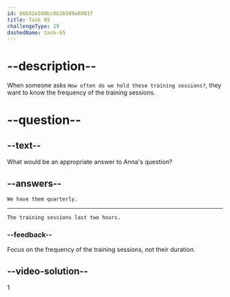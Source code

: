 ```yaml
---
id: 66b52e590bc0b3b589a6801f
title: Task 65
challengeType: 19
dashedName: task-65
---
```

<!--
AUDIO REFERENCE:
Anna: Sounds good. How often do we hold these training sessions?
-->

# --description--

When someone asks `How often do we hold these training sessions?`, they want to know the frequency of the training sessions.

# --question--

## --text--

What would be an appropriate answer to Anna's question?

## --answers--

`We have them quarterly.`

---

`The training sessions last two hours.`

### --feedback--

Focus on the frequency of the training sessions, not their duration.

## --video-solution--

1
